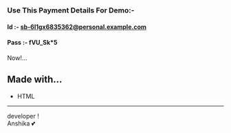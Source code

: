 ### Use This Payment Details For Demo:-
#### Id :- sb-6l1gx6835362@personal.example.com
#### Pass :- fVU_Sk*5
Now!...</a>
<br>

## Made with...
-   HTML
---

developer !  
Anshika :two_hearts:
